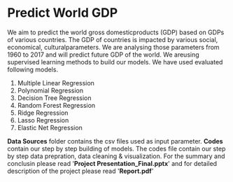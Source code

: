 # Predict World GDP
We  aim  to  predict  the  world  gross  domesticproducts  (GDP)  based  on  GDPs  of  various  countries.  The  GDP of countries is impacted by various social, economical, culturalparameters.   We   are   analysing   those   parameters   from   1960 to  2017  and  will  predict  future  GDP  of  the  world.  We  areusing  supervised  learning  methods  to  build  our  models. We have used evaluated following models.
  1)  Multiple Linear Regression 
  2)  Polynomial Regression
  3)  Decision Tree Regression
  4)  Random Forest Regression
  5)  Ridge Regression
  6)  Lasso Regression
  7)  Elastic Net Regression
  
__Data Sources__ folder contains the csv files used as input parameter. __Codes__ contain our step by step building of models. The codes file contain our step by step data prepration, data cleaning & visualization. For the summary and conclusin please read '__Project Presentation_Final.pptx__' and for detailed description of the project please read '__Report.pdf__'
